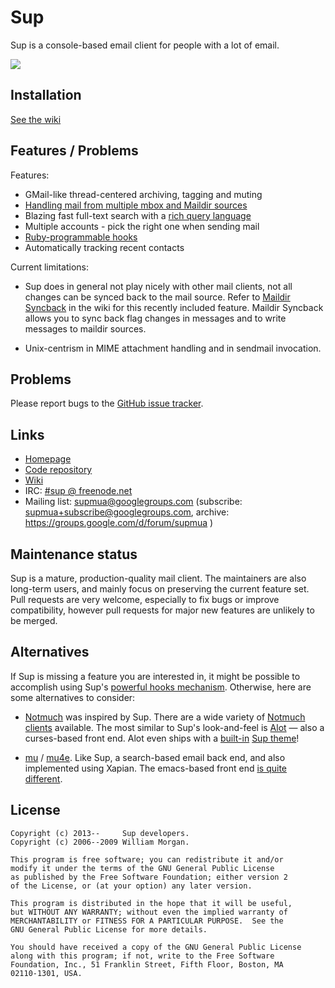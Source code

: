 # Sup

Sup is a console-based email client for people with a lot of email.

<img src="https://sup-heliotrope.github.io/images/old_screenshot_1.png" />

## Installation

[See the wiki][Installation]

## Features / Problems

Features:

* GMail-like thread-centered archiving, tagging and muting
* [Handling mail from multiple mbox and Maildir sources][sources]
* Blazing fast full-text search with a [rich query language][search]
* Multiple accounts - pick the right one when sending mail
* [Ruby-programmable hooks][hooks]
* Automatically tracking recent contacts

Current limitations:

* Sup does in general not play nicely with other mail clients, not all
  changes can be synced back to the mail source. Refer to [Maildir Syncback][maildir-syncback]
  in the wiki for this recently included feature. Maildir Syncback
  allows you to sync back flag changes in messages and to write messages
  to maildir sources.

* Unix-centrism in MIME attachment handling and in sendmail invocation.

## Problems

Please report bugs to the [GitHub issue tracker](https://github.com/sup-heliotrope/sup/issues).

## Links

* [Homepage](https://sup-heliotrope.github.io/)
* [Code repository](https://github.com/sup-heliotrope/sup)
* [Wiki](https://github.com/sup-heliotrope/sup/wiki)
* IRC: [#sup @ freenode.net](http://webchat.freenode.net/?channels=#sup)
* Mailing list: supmua@googlegroups.com (subscribe: supmua+subscribe@googlegroups.com, archive: https://groups.google.com/d/forum/supmua )

## Maintenance status

Sup is a mature, production-quality mail client. The maintainers are also
long-term users, and mainly focus on preserving the current feature set. Pull
requests are very welcome, especially to fix bugs or improve compatibility,
however pull requests for major new features are unlikely to be merged.

## Alternatives

If Sup is missing a feature you are interested in, it might be possible to
accomplish using Sup's [powerful hooks mechanism][hooks]. Otherwise, here are
some alternatives to consider:

* [Notmuch](https://notmuchmail.org/) was inspired by Sup. There are a wide
  variety of [Notmuch clients](https://notmuchmail.org/frontends/) available.
  The most similar to Sup's look-and-feel is
  [Alot](https://github.com/pazz/alot) &mdash; also a curses-based front end.
  Alot even ships with a
  [built-in](https://github.com/pazz/alot/blob/master/extra/themes/sup)
  [Sup theme](https://github.com/pazz/alot/wiki/Gallery#user-content-theme-sup)!

* [mu](https://www.djcbsoftware.nl/code/mu/) /
  [mu4e](https://www.djcbsoftware.nl/code/mu/mu4e.html). Like Sup, a search-based
  email back end, and also implemented using Xapian. The emacs-based front end
  [is quite different](https://www.djcbsoftware.nl/code/mu/mu4e/Other-mail-clients.html).

## License

```
Copyright (c) 2013--     Sup developers.
Copyright (c) 2006--2009 William Morgan.

This program is free software; you can redistribute it and/or
modify it under the terms of the GNU General Public License
as published by the Free Software Foundation; either version 2
of the License, or (at your option) any later version.

This program is distributed in the hope that it will be useful,
but WITHOUT ANY WARRANTY; without even the implied warranty of
MERCHANTABILITY or FITNESS FOR A PARTICULAR PURPOSE.  See the
GNU General Public License for more details.

You should have received a copy of the GNU General Public License
along with this program; if not, write to the Free Software
Foundation, Inc., 51 Franklin Street, Fifth Floor, Boston, MA
02110-1301, USA.
```

[sources]: https://github.com/sup-heliotrope/sup/wiki/Adding-sources
[hooks]: https://github.com/sup-heliotrope/sup/wiki/Hooks
[search]: https://github.com/sup-heliotrope/sup/wiki/Searching-your-mail
[Installation]: https://github.com/sup-heliotrope/sup/wiki#installation
[ruby20]: https://github.com/sup-heliotrope/sup/wiki/Development#sup-014
[maildir-syncback]: https://github.com/sup-heliotrope/sup/wiki/Using-sup-with-other-clients
